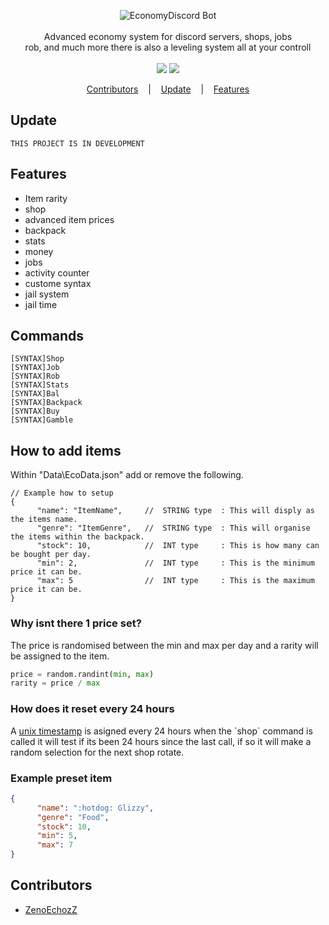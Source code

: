 
<p align=center>

  <img src="https://i.imgur.com/0Eqx8wH.png" alt="EconomyDiscord Bot" />

  <br>
  <br>
  <span>Advanced economy system for discord servers, shops, jobs<br>
rob, and much more there is also a leveling system all at your controll<br></span>
  <br>
  <a target="_blank" href="https://www.python.org/downloads/" title="Python version"><img src="https://img.shields.io/badge/python-3.7|3.8|3.9-green.svg"></a>
  <a target="_blank" href="https://github.com/Rapptz/discord.py" title="Python version"><img src="https://img.shields.io/badge/discord.py-1.6.0-blue.svg"></a>
</p>

<p align="center">
  <a href="#Contributors">Contributors</a>
  &nbsp;&nbsp;&nbsp;|&nbsp;&nbsp;&nbsp;
  <a href="#Update">Update</a>
  &nbsp;&nbsp;&nbsp;|&nbsp;&nbsp;&nbsp;
  <a href="#Features">Features</a>
</p>

## Update
```console
THIS PROJECT IS IN DEVELOPMENT
```

## Features
* Item rarity
* shop
* advanced item prices
* backpack
* stats
* money
* jobs
* activity counter
* custome syntax
* jail system
* jail time

## Commands
```console
[SYNTAX]Shop
[SYNTAX]Job
[SYNTAX]Rob
[SYNTAX]Stats
[SYNTAX]Bal
[SYNTAX]Backpack
[SYNTAX]Buy
[SYNTAX]Gamble
```

## How to add items
Within "Data\EcoData.json" add or remove the following.
```console
// Example how to setup
{
      "name": "ItemName",     //  STRING type  : This will disply as the items name.
      "genre": "ItemGenre",   //  STRING type  : This will organise the items within the backpack.
      "stock": 10,            //  INT type     : This is how many can be bought per day.
      "min": 2,               //  INT type     : This is the minimum price it can be.
      "max": 5                //  INT type     : This is the maximum price it can be.
}
```
<h3>Why isnt there 1 price set?</h3>
The price is randomised between the min and max per day and a rarity will be assigned to the item.

```python
price = random.randint(min, max)
rarity = price / max
```
<h3>How does it reset every 24 hours</h3>
A <a href="https://en.wikipedia.org/wiki/Unix_timestamp">unix timestamp</a> is asigned every 24 hours when the `shop` command is called
it will test if its been 24 hours since the last call, if so it will make a random selection for the next shop rotate.

<h3>Example preset item</h3>

```json
{
      "name": ":hotdog: Glizzy",
      "genre": "Food",
      "stock": 10,
      "min": 5,
      "max": 7
}
```

## Contributors
* [ZenoEchozZ](https://github.com/NotReeceHarris) 
